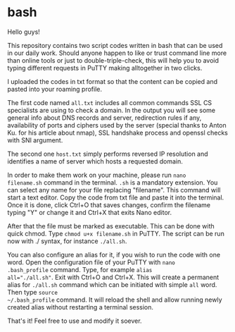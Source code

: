 # bash

Hello guys! 

This repository contains two script codes written in bash that can be used in our daily work. Should anyone happen to like or trust command line more than online tools or just to double-triple-check, this will help you to avoid typing different requests in PuTTY making alltogether in two clicks.

I uploaded the codes in txt format so that the content can be copied and pasted into your roaming profile.

The first code named <code>all.txt</code> includes all common commands SSL CS specialists are using to check a domain. In the output you will see some general info about DNS records and server, redirection rules if any, availability of ports and ciphers used by the server (special thanks to Anton Ku. for his article about nmap), SSL handshake process and openssl checks with SNI argument.

The second one <code>host.txt</code> simply performs reversed IP resolution and identifies a name of server which hosts a requested domain.

In order to make them work on your machine, please run <code>nano filename.sh</code> command in the terminal. <code>.sh</code> is a mandatory extension. You can select any name for your file replacing "filename". This command will start a text editor. Copy the code from txt file and paste it into the terminal. Once it is done, click Ctrl+O that saves changes, confirm the filename typing "Y" or change it and Ctrl+X that exits Nano editor.

After that the file must be marked as executable. This can be done with quick chmod. Type <code>chmod u+x filename.sh</code> in PuTTY. The script can be run now with ./ syntax, for instance <code>./all.sh</code>.

You can also configure an alias for it, if you wish to run the code with one word. Open the configuration file of your PuTTY with <code>nano .bash_profile</code> command. Type, for example <code>alias all="./all.sh"</code>. Exit with Ctrl+O and Ctrl+X. This will create a permanent alias for <code>./all.sh</code> command which can be initiated with simple <code>all</code> word. Then type 
<code>source ~/.bash_profile</code> command. It will reload the shell and allow running newly created alias without restarting a terminal session.

That's it! Feel free to use and modify it soever.
